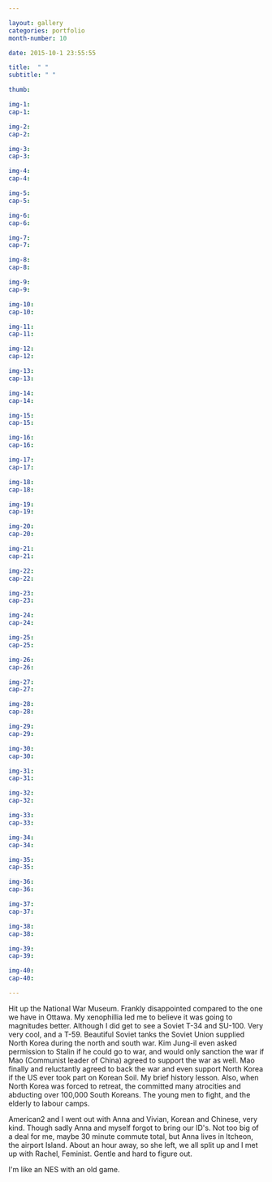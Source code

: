 ```yaml
---

layout: gallery
categories: portfolio
month-number: 10

date: 2015-10-1 23:55:55

title:  " "
subtitle: " "

thumb:	

img-1:	
cap-1:	

img-2:	
cap-2:	

img-3:	
cap-3: 	

img-4:	
cap-4:	

img-5:	
cap-5:	

img-6:	
cap-6:	

img-7:	
cap-7:	

img-8:	
cap-8:	

img-9:	
cap-9:	

img-10:	
cap-10:	

img-11:	
cap-11:	

img-12:	
cap-12:	

img-13:	
cap-13:	

img-14:	
cap-14:	

img-15:	
cap-15:	

img-16:	
cap-16:	

img-17:	
cap-17:	

img-18:	
cap-18:	

img-19:	
cap-19:	

img-20:	
cap-20:	

img-21:	
cap-21:	

img-22:	
cap-22:	

img-23:	
cap-23:	

img-24:	
cap-24:	

img-25:	
cap-25:	

img-26:	
cap-26:	

img-27:	
cap-27:	

img-28:	
cap-28:	

img-29:	
cap-29:	

img-30:	
cap-30:	

img-31:	
cap-31:	

img-32:	
cap-32:	

img-33:	
cap-33:	

img-34:	
cap-34:	

img-35:	
cap-35:	

img-36:	
cap-36:	

img-37:	
cap-37:	

img-38:	
cap-38:	

img-39:	
cap-39:	

img-40:	
cap-40:	

---
```


Hit up the National War Museum. Frankly disappointed compared to the one we have in Ottawa. My xenophillia led me to believe it was going to magnitudes better. Although I did get to see a Soviet T-34 and SU-100. Very very cool, and a T-59. Beautiful Soviet tanks the Soviet Union supplied North Korea during the north and south war. Kim Jung-il even asked permission to Stalin if he could go to war, and would only sanction the war if Mao (Communist leader of China) agreed to support the war as well. Mao finally and reluctantly agreed to back the war and even support North Korea if the US ever took part on Korean Soil. My brief history lesson. Also, when North Korea was forced to retreat, the committed many atrocities and abducting over 100,000 South Koreans. The young men to fight, and the elderly to labour camps. 

American2 and I went out with Anna and Vivian, Korean and Chinese, very kind. Though sadly Anna and myself forgot to bring our ID's. Not too big of a deal for me, maybe 30 minute commute total, but Anna lives in Itcheon, the airport Island. About an hour away, so she left, we all split up and I met up with Rachel, Feminist. Gentle and hard to figure out.

I'm like an NES with an old game. 